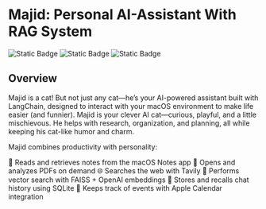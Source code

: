 # Majid: Personal AI-Assistant With RAG System
![Static Badge](https://img.shields.io/badge/AI%20Agent-FF0000)
![Static Badge](https://img.shields.io/badge/RAG%20SYSTEM-CC7722)
![Static Badge](https://img.shields.io/badge/Python-8A2BE2)

## Overview
Majid is a cat! But not just any cat—he’s your AI-powered assistant built with LangChain, designed to interact with your macOS environment to make life easier (and funnier). Majid is your clever AI cat—curious, playful, and a little mischievous. He helps with research, organization, and planning, all while keeping his cat-like humor and charm.

Majid combines productivity with personality:

🐾 Reads and retrieves notes from the macOS Notes app
📄 Opens and analyzes PDFs on demand
🌐 Searches the web with Tavily
🔎 Performs vector search with FAISS + OpenAI embeddings
💾 Stores and recalls chat history using SQLite
📅 Keeps track of events with Apple Calendar integration
